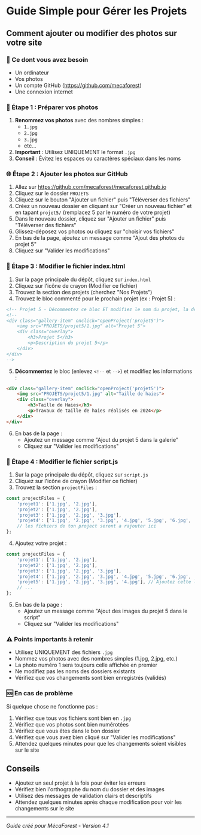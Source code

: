 # Guide Simple pour Gérer les Projets
## Comment ajouter ou modifier des photos sur votre site

### 🎯 Ce dont vous avez besoin
- Un ordinateur
- Vos photos
- Un compte GitHub (https://github.com/mecaforest)
- Une connexion internet

### 📸 Étape 1 : Préparer vos photos
1. **Renommez vos photos** avec des nombres simples :
   - `1.jpg`
   - `2.jpg`
   - `3.jpg`
   - etc...
2. **Important** : Utilisez UNIQUEMENT le format `.jpg`
3. **Conseil** : Évitez les espaces ou caractères spéciaux dans les noms

### 🌐 Étape 2 : Ajouter les photos sur GitHub
1. Allez sur https://github.com/mecaforest/mecaforest.github.io
2. Cliquez sur le dossier `PROJETS`
3. Cliquez sur le bouton "Ajouter un fichier" puis "Téléverser des fichiers"
4. Créez un nouveau dossier en cliquant sur "Créer un nouveau fichier" et en tapant `projet5/` (remplacez 5 par le numéro de votre projet)
5. Dans le nouveau dossier, cliquez sur "Ajouter un fichier" puis "Téléverser des fichiers"
6. Glissez-déposez vos photos ou cliquez sur "choisir vos fichiers"
7. En bas de la page, ajoutez un message comme "Ajout des photos du projet 5"
8. Cliquez sur "Valider les modifications"

### 📝 Étape 3 : Modifier le fichier index.html
1. Sur la page principale du dépôt, cliquez sur `index.html`
2. Cliquez sur l'icône de crayon (Modifier ce fichier)
3. Trouvez la section des projets (cherchez "Nos Projets")
4. Trouvez le bloc commenté pour le prochain projet (ex : Projet 5) :

```html
<!-- Projet 5 - Décommentez ce bloc ET modifiez le nom du projet, la description, le nom du dossier et le nom de l'image -->
<!--
<div class="gallery-item" onclick="openProject('projet5')">
    <img src="PROJETS/projet5/1.jpg" alt="Projet 5">
    <div class="overlay">
        <h3>Projet 5</h3>
        <p>Description du projet 5</p>
    </div>
</div>
-->
```

5. **Décommentez** le bloc (enlevez `<!--` et `-->`) et modifiez les informations :

```html
<div class="gallery-item" onclick="openProject('projet5')">
    <img src="PROJETS/projet5/1.jpg" alt="Taille de haies">
    <div class="overlay">
        <h3>Taille de Haies</h3>
        <p>Travaux de taille de haies réalisés en 2024</p>
    </div>
</div>
```

6. En bas de la page :
   - Ajoutez un message comme "Ajout du projet 5 dans la galerie"
   - Cliquez sur "Valider les modifications"

### 📝 Étape 4 : Modifier le fichier script.js
1. Sur la page principale du dépôt, cliquez sur `script.js`
2. Cliquez sur l'icône de crayon (Modifier ce fichier)
3. Trouvez la section `projectFiles` :

```js
const projectFiles = {
    'projet1': ['1.jpg', '2.jpg'],
    'projet2': ['1.jpg', '2.jpg'],
    'projet3': ['1.jpg', '2.jpg', '3.jpg'],
    'projet4': ['1.jpg', '2.jpg', '3.jpg', '4.jpg', '5.jpg', '6.jpg', '7.jpg', '8.jpg'],
    // les fichiers de ton project seront a rajouter ici
};
```

4. Ajoutez votre projet :

```js
const projectFiles = {
    'projet1': ['1.jpg', '2.jpg'],
    'projet2': ['1.jpg', '2.jpg'],
    'projet3': ['1.jpg', '2.jpg', '3.jpg'],
    'projet4': ['1.jpg', '2.jpg', '3.jpg', '4.jpg', '5.jpg', '6.jpg', '7.jpg', '8.jpg'],
    'projet5': ['1.jpg', '2.jpg', '3.jpg', '4.jpg'], // Ajoutez cette ligne pour le nouveau projet
    // ...
};
```

5. En bas de la page :
   - Ajoutez un message comme "Ajout des images du projet 5 dans le script"
   - Cliquez sur "Valider les modifications"

### ⚠️ Points importants à retenir
- Utilisez UNIQUEMENT des fichiers `.jpg`
- Nommez vos photos avec des nombres simples (1.jpg, 2.jpg, etc.)
- La photo numéro 1 sera toujours celle affichée en premier
- Ne modifiez pas les noms des dossiers existants
- Vérifiez que vos changements sont bien enregistrés (validés)

### 🆘 En cas de problème
Si quelque chose ne fonctionne pas :
1. Vérifiez que tous vos fichiers sont bien en `.jpg`
2. Vérifiez que vos photos sont bien numérotées
3. Vérifiez que vous êtes dans le bon dossier
4. Vérifiez que vous avez bien cliqué sur "Valider les modifications"
5. Attendez quelques minutes pour que les changements soient visibles sur le site

## Conseils
- Ajoutez un seul projet à la fois pour éviter les erreurs
- Vérifiez bien l'orthographe du nom du dossier et des images
- Utilisez des messages de validation clairs et descriptifs
- Attendez quelques minutes après chaque modification pour voir les changements sur le site

---
*Guide créé pour MécaForest - Version 4.1*